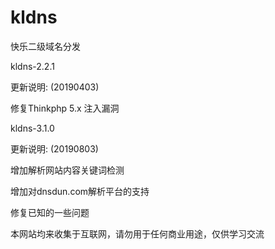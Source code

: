 # kldns

快乐二级域名分发

kldns-2.2.1

更新说明: (20190403)

修复Thinkphp 5.x 注入漏洞

kldns-3.1.0

更新说明: (20190803)

增加解析网站内容关键词检测

增加对dnsdun.com解析平台的支持

修复已知的一些问题

本网站均来收集于互联网，请勿用于任何商业用途，仅供学习交流
